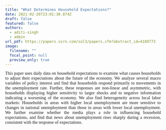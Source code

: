 ```yaml
---
title: "What Determines Household Expectations?"
date: 2021-02-26T23:01:30.874Z
draft: false
featured: false
authors:
  - aditi-singh
  - admin
url_pdf: https://papers.ssrn.com/sol3/papers.cfm?abstract_id=4189773 
image:
  filename: ""
  focal_point: null
  preview_only: true
---
```

<p style="font-family:rose;text-align: justify;">This paper uses daily data on household expectations to examine what causes households to adjust their expectations about the future of the economy. We analyze several macro variables of policy interest and find that households respond primarily to movements in the unemployment rate. Further, these responses are non-linear and asymmetric, with households displaying higher sensitivity to larger shocks and to negative information indicating a worsening of the economy. We also find heterogeneity across local labor markets: Households in areas with higher local unemployment are more sensitive to changes in national unemployment than those in areas with lower local unemployment. We further examine whether the media plays a role in influencing household expectations, and find that news about unemployment rises sharply during a recession, consistent with the response of expectations.</p>
